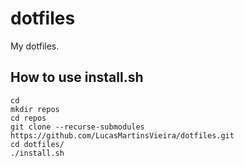 # dotfiles
My dotfiles.

## How to use install.sh

```
cd
mkdir repos
cd repos
git clone --recurse-submodules https://github.com/LucasMartinsVieira/dotfiles.git
cd dotfiles/
./install.sh
```
